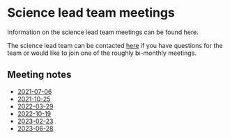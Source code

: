 Science lead team meetings
==========================

Information on the science lead team meetings can be found here.

The science lead team can be contacted
[here](https://github.com/orgs/ESMValGroup/teams/scientific-lead-development-team)
if you have questions for the team or would like to join one of the roughly bi-monthly meetings.

Meeting notes
-------------
  - [2021-07-06](Minutes/20210706.md)
  - [2021-10-25](Minutes/20211025.md)
  - [2022-03-29](Minutes/20220329.md)
  - [2022-10-19](Minutes/20221019.md)
  - [2023-02-23](Minutes/20230223.md)
  - [2023-06-28](Minutes/20230628.md)
